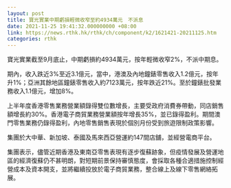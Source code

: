 ```yaml
---
layout: post
title: 寶光實業中期虧損輕微收窄至約4934萬元　不派息
date: 2021-11-25 19:41:32.000000000 +08:00
link: https://news.rthk.hk/rthk/ch/component/k2/1621421-20211125.htm
categories: rthk
---
```


寶光實業截至9月底止，中期虧損約4934萬元，按年輕微收窄2%，不派中期息。

期內，收入跌近3%至近3.1億元，當中，港澳及內地鐘錶零售收入1.2億元，按年升1%；亞洲其餘地區鐘錶零售收入約7123萬元，按年跌近21%。至於鐘錶批發業務收入1.1億元，增加8%。

上半年度香港零售業務營業額錄得雙位數增長，主要受政府消費券帶動，同店銷售額增長約30%。香港電子商貿業務營業額按年增長35%，並已錄得盈利。期間澳門零售業務仍錄得盈利，內地零售銷售表現於個別月份受到旅遊限制政策影響。

集團於大中華、新加坡、泰國及馬來西亞營運約147間店舖，並經營電商平台。

集團表示，儘管近期香港及東南亞零售表現有逐步復蘇跡象，但疫情發展及營運地區的經濟復蘇仍不甚明朗，對短期前景保持審慎態度，會採取各種合適措施控制經營成本及資本開支，並將繼續投放於電子商貿業務，整合線上及線下零售網絡拓展。
